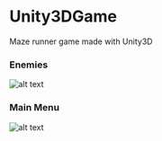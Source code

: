 # Unity3DGame

Maze runner game made with Unity3D

### Enemies

![alt text](https://github.com/amrtsg/Unity3DGame/blob/master/Pics/enemies.png?raw=true)

### Main Menu

![alt text](https://github.com/amrtsg/Unity3DGame/blob/master/Pics/main.png?raw=true)
